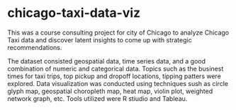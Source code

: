 # chicago-taxi-data-viz

This was a course consulting project for city of Chicago to analyze Chicago Taxi data and discover latent insights to come up with strategic recommendations. 

The dataset consisted geospatial data, time series data, and a good combination of numeric and categorical data. Topics such as the businest times for taxi trips, top pickup and dropoff locations, tipping patters were explored. Data visualization was conducted using techniques sush as circle glyph map, geospatial choropleth map, heat map, violin plot, weighted network graph, etc. Tools utilized were R stiudio and Tableau. 
